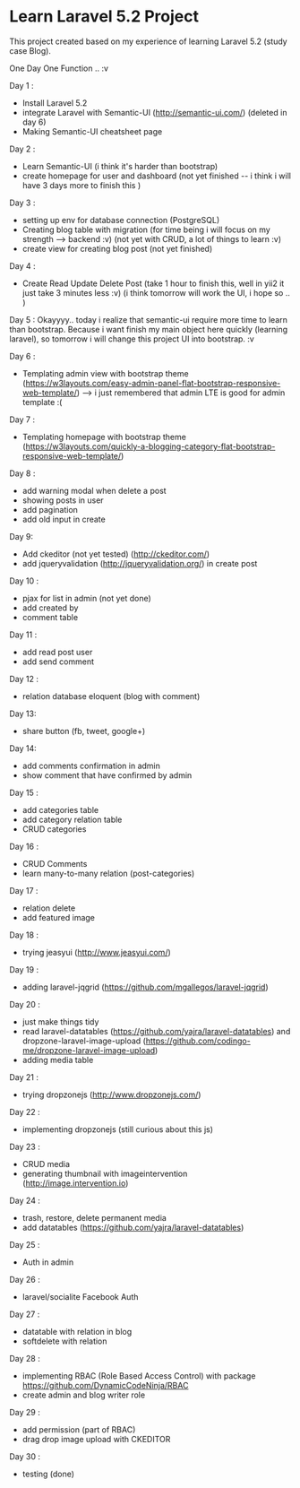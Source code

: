 # Learn Laravel 5.2 Project 

This project created based on my experience of learning Laravel 5.2 (study case Blog).

One Day One Function .. :v

Day 1 : 
- Install Laravel 5.2
- integrate Laravel with Semantic-UI (http://semantic-ui.com/) (deleted in day 6)
- Making Semantic-UI cheatsheet page

Day 2 :
- Learn Semantic-UI (i think it's harder than bootstrap)
- create homepage for user and dashboard (not yet finished -- i think i will have 3 days more to finish this )

Day 3 :
- setting up env for database connection (PostgreSQL)
- Creating blog table with migration
(for time being i will focus on my strength --> backend :v)
(not yet with CRUD, a lot of things to learn :v)
- create view for creating blog post (not yet finished) 

Day 4 :
- Create Read Update Delete Post (take 1 hour to finish this, well in yii2 it just take 3 minutes less :v)
(i think tomorrow will work the UI, i hope so .. )

Day 5 : 
Okayyyy.. today i realize that semantic-ui require more time to learn than bootstrap. Because i want finish my main object here quickly (learning laravel), so tomorrow i will change this project UI into bootstrap. :v

Day 6 : 
- Templating admin view with bootstrap theme (https://w3layouts.com/easy-admin-panel-flat-bootstrap-responsive-web-template/)
--> i just remembered that admin LTE is good for admin template :(

Day 7 :
- Templating homepage with bootstrap theme (https://w3layouts.com/quickly-a-blogging-category-flat-bootstrap-responsive-web-template/)

Day 8 :
- add warning modal when delete a post
- showing posts in user
- add pagination
- add old input in create

Day 9: 
- Add ckeditor (not yet tested) (http://ckeditor.com/)
- add jqueryvalidation (http://jqueryvalidation.org/) in create post

Day 10 :
- pjax for list in admin (not yet done)
- add created by
- comment table

Day 11 : 
- add read post user
- add send comment

Day 12 : 
- relation database eloquent (blog with comment) 

Day 13: 
- share button (fb, tweet, google+)

Day 14: 
- add comments confirmation in admin
- show comment that have confirmed by admin

Day 15 : 
- add categories table
- add category relation table
- CRUD categories

Day 16 :
- CRUD Comments
- learn many-to-many relation (post-categories)

Day 17 : 
- relation delete
- add featured image

Day 18 : 
- trying jeasyui (http://www.jeasyui.com/)

Day 19 : 
- adding laravel-jqgrid (https://github.com/mgallegos/laravel-jqgrid)

Day 20 : 
- just make things tidy
- read laravel-datatables (https://github.com/yajra/laravel-datatables) and dropzone-laravel-image-upload (https://github.com/codingo-me/dropzone-laravel-image-upload)
- adding media table 

Day 21 : 
- trying dropzonejs (http://www.dropzonejs.com/)

Day 22 : 
- implementing dropzonejs (still curious about this js)

Day 23 :
- CRUD media
- generating thumbnail with imageintervention (http://image.intervention.io)

Day 24 :
- trash, restore, delete permanent media
- add datatables (https://github.com/yajra/laravel-datatables) 

Day 25 : 
- Auth in admin 

Day 26 : 
- laravel/socialite Facebook Auth

Day 27 :
- datatable with relation in blog
- softdelete with relation

Day 28 :
- implementing RBAC (Role Based Access Control) with package https://github.com/DynamicCodeNinja/RBAC
- create admin and blog writer role 

Day 29 : 
- add permission (part of RBAC)
- drag drop image upload with CKEDITOR

Day 30 : 
- testing (done)